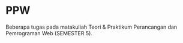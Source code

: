 # PPW

Beberapa tugas pada matakuliah Teori & Praktikum Perancangan dan Pemrograman Web (SEMESTER 5).